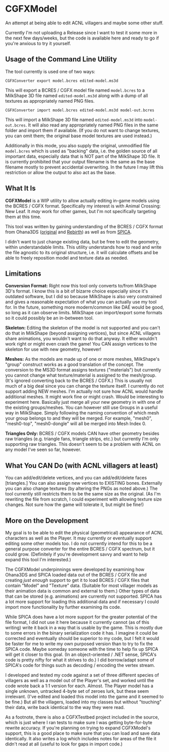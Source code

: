 # CGFXModel
An attempt at being able to edit ACNL villagers and maybe some other stuff.

Currently I'm not uploading a Release since I want to test it some more in the next few days/weeks, but the code is available here and ready to go if you're anxious to try it yourself.


## **Usage of the Command Line Utility**

The tool currently is used one of two ways:

`CGFXConverter export model.bcres edited-model.ms3d`

This will export a BCRES / CGFX model file named `model.bcres` to a MilkShape 3D file named `edited-model.ms3d` along with a dump of all textures as appropriately named PNG files.


`CGFXConverter import model.bcres edited-model.ms3d model-out.bcres`

This will import a MilkShape 3D file named `edited-model.ms3d` into `model-out.bcres`. It will also read any appropriately named PNG files in the same folder and import them if available. (If you do not want to change textures, you can omit them; the original base model textures are used instead.)

Additionally in this mode, you also supply the original, unmodified file `model.bcres` which is used as "backing" data, i.e. the golden source of all important data, especially data that is NOT part of the MilkShape 3D file. It is currently prohibited that your output filename is the same as the base filename mostly to prevent accidental overwriting. In the future I may lift this restriction or allow the output to also act as the base.


## **What It Is**

**CGFXModel** is a WIP utility to allow actually editing in-game models using the BCRES / CGFX format. Specifically my interest is with Animal Crossing: New Leaf. It *may* work for other games, but I'm not specifically targeting them at this time.

This tool was written by gaining understanding of the BCRES / CGFX format from Ohana3DS ([original](https://github.com/dnasdw/Ohana3DS) and [Rebirth](https://github.com/gdkchan/Ohana3DS-Rebirth)) as well as from [SPICA](https://github.com/gdkchan/SPICA).

I didn't want to just change existing data, but be free to edit the geometry, within understandable limits. This utility understands how to read and write the file agnostic to its original structure, i.e. it will calculate offsets and be able to freely reposition model and texture data as needed.


## **Limitations**

**Conversion Format:** Right now this tool only converts to/from MilkShape 3D's format. I know this is a bit of bizarre choice especially since it's outdated software, but I did so because MilkShape is also very constrained and gives a reasonable expectation of what you can actually use my tool for. In the future, something more modern/common like DAE would be good, so long as it can observe limits. MilkShape can import/export some formats so it could possibly be an in-between tool.

**Skeleton:** Editing the skeleton of the model is not supported and you can't do that in MilkShape (beyond assigning vertices), but since ACNL villagers share animations, you wouldn't want to do that anyway. It either wouldn't work right or might even crash the game! You CAN assign vertices to the skeleton for use with new geometry, however!

**Meshes:** As the models are made up of one or more meshes, MilkShape's "group" construct works as a good translation of the concept. The conversion to the MS3D format assigns textures ("materials") but currently you cannot change what texture/material is assigned to the mesh/group. (It's ignored converting back to the BCRES / CGFX.) This is usually not much of a big deal since you can change the texture itself. I currently do not support adding NEW meshes. I'm actually not sure how ACNL would handle additional meshes. It might work fine or might crash. Would be interesting to experiment here. Basically just merge all your new geometry in with one of the existing groups/meshes. You can however still use Groups in a useful way in MilkShape. Simply following the naming convention of which mesh your group belongs to and they will be merged. For example, "mesh0", "mesh0-top", "mesh0-dongle" will all be merged into Mesh Index 0. 

**Triangles Only:** BCRES / CGFX models CAN have other geometry besides raw triangles (e.g. triangle fans, triangle strips, etc.) but currently I'm only supporting raw triangles. This doesn't seem to be a problem with ACNL on any model I've seen so far, however.


## **What You CAN Do (with ACNL villagers at least)**

You can add/edit/delete vertices, and you can add/edit/delete faces [triangles.] You can also assign new vertices to EXISTING bones. Externally you can also change textures (by altering the PNGs as noted above.) The tool currently still restricts them to be the same size as the original. (As I'm rewriting the file from scratch, I could experiment with allowing texture size changes. Not sure how the game will tolerate it, but might be fine!)


## **More on the Development**

My goal is to be able to edit the physical (geometrical) appearance of ACNL characters as well as the Player. It may currently or eventually support editing some other models too. I do not currently intend for this to be a general purpose converter for the entire BCRES / CGFX spectrum, but it could grow. (Definitely if you're development savvy and want to help expand this tool I'm interested.)

The CGFXModel underpinnings were developed by examining how Ohana3DS and SPICA loaded data out of the BCRES / CGFX file and creating *just enough* support to get it to load BCRES / CGFX files that contain "Model" and "Texture" data. (Suitable for most villager models as their animation data is common and external to them.) Other types of data that can be stored (e.g. animations) are currently not supported. SPICA has a lot more support for loading this additional data and if necessary I could import more functionality by further examining its code.

While SPICA does have a lot more support for the greater potential of the file format, I did not use it here because it currently cannot (as of this writing) write it back in a way that is usable by the game. This is mostly due to some errors in the binary serialization code it has. I imagine it could be corrected and eventually should be superior to my code, but I felt it would be faster for me to write my own purposed version than to try to fix the SPICA code. Maybe someday someone with the time to help fix up SPICA will get it closer to this goal. (In an object-oriented / .NET sense, SPICA's code is pretty nifty for what it strives to do.) I did borrow/adapt some of SPICA's code for things such as decoding / encoding the vertex stream.

I developed and tested my code against a set of three different species of villagers as well as a model out of the Player's set, and worked until the code wrote back a 1:1 version for each. Almost. The Player model has a single unknown, untracked 4-byte set of zeroes lurk, but these seem irrelevant. (I've edited and loaded this model into the game and it seemed to be fine.) But all the villagers, loaded into my classes but without "touching" their data, write back identical to the way they were read.

As a footnote, there is also a CGFXTestbed project included in the source, which is just where I ran tests to make sure I was getting byte-for-byte rewrite accuracy. If you're planning on trying to expand CGFXModel's support, this is a good place to make sure that you can load and save data identically. It also writes a log which includes notes for areas of the file it didn't read at all (useful to look for gaps in import code.)
